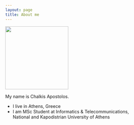 ```yaml
---
layout: page
title: About me
---
```

<img src="https://github.com/TolisChal/TolisChal.github.io/blob/master/img/mypic.jpg?raw=true" width="200" height="200" />  

  
My name is Chalkis Apostolos.

- I live in Athens, Greece
- I am MSc Student at Informatics & Telecommunications,  
National and Kapodistrian University of Athens
